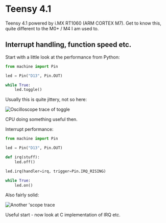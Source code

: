 # Teensy 4.1

Teensy 4.1 powered by i.MX RT1060 (ARM CORTEX M7). Get to know this, quite different to the M0+ / M4 I am used to.

## Interrupt handling, function speed etc.

Start with a little look at the performance from Python:

```python
from machine import Pin

led = Pin("D13", Pin.OUT)

while True:
    led.toggle()
```

Usually this is quite jittery, not so here:

![Oscilloscope trace of toggle](./toggle.png)

CPU doing something useful then.

Interrupt performance:

```python
from machine import Pin

led = Pin("D13", Pin.OUT)

def irq(stuff):
    led.off()

led.irq(handler=irq, trigger=Pin.IRQ_RISING)

while True:
    led.on()
```

Also fairly solid:

![Another 'scope trace](./onoff.png)

Useful start - now look at C implementation of IRQ etc.
